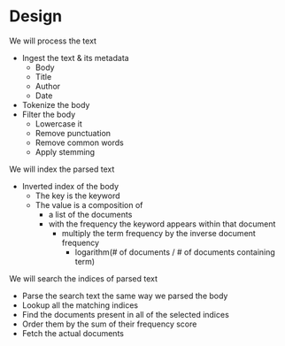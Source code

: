 # Design

We will process the text
- Ingest the text & its metadata
    - Body
    - Title
    - Author
    - Date
- Tokenize the body
- Filter the body
    - Lowercase it
    - Remove punctuation
    - Remove common words
    - Apply stemming

We will index the parsed text
- Inverted index of the body
    - The key is the keyword
    - The value is a composition of
        - a list of the documents
        - with the frequency the keyword appears within that document
            - multiply the term frequency by the inverse document frequency
                - logarithm(# of documents / # of documents containing term)
        

We will search the indices of parsed text
- Parse the search text the same way we parsed the body
- Lookup all the matching indices
- Find the documents present in all of the selected indices
- Order them by the sum of their frequency score
- Fetch the actual documents
